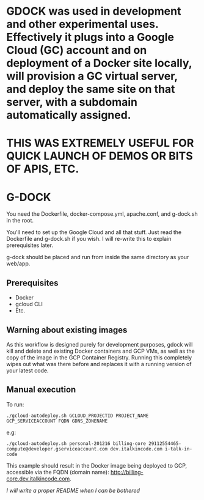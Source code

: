 # GDOCK was used in development and other experimental uses. Effectively it plugs into a Google Cloud (GC) account and on deployment of a Docker site locally, will provision a GC virtual server, and deploy the same site on that server, with a subdomain automatically assigned.

# THIS WAS EXTREMELY USEFUL FOR QUICK LAUNCH OF DEMOS OR BITS OF APIS, ETC.

# G-DOCK

You need the Dockerfile, docker-compose.yml, apache.conf, and g-dock.sh in the root.

You'll need to set up the Google Cloud and all that stuff. Just read the Dockerfile and g-dock.sh if you wish. I will re-write this to explain prerequisites later.

g-dock should be placed and run from inside the same directory as your web/app.

## Prerequisites

- Docker
- gcloud CLI
- Etc.

## Warning about existing images

As this workflow is designed purely for development purposes, gdock will kill and delete and existing Docker containers and GCP VMs, as well as the copy of the image in the GCP Container Registry. Running this completely wipes out what was there before and replaces it with a running version of your latest code.

## Manual execution

To run:

```
./gcloud-autodeploy.sh GCLOUD_PROJECTID PROJECT_NAME GCP_SERVICEACCOUNT FQDN GDNS_ZONENAME
```

e.g:

```
./gcloud-autodeploy.sh personal-201216 billing-core 29112554465-compute@developer.gserviceaccount.com dev.italkincode.com i-talk-in-code
```

This example should result in the Docker image being deployed to GCP, accessible via the FQDN (domain name): http://billing-core.dev.italkincode.com.

_I will write a proper README when I can be bothered_
